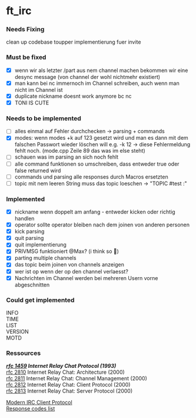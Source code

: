# ft_irc

### Needs Fixing
clean up codebase
toupper implementierung fuer invite

### Must be fixed
- [X]  wenn wir als letzter /part aus nem channel machen bekommen wir eine desync message (von channel der wohl nichtmehr existiert)
- [X]  man kann bei nc immernoch im Channel schreiben, auch wenn man nicht im Channel ist
- [X]  duplicate nickname doesnt work anymore bc nc
- [X]  TONI IS CUTE

### Needs to be implemented 
- [ ]  alles einmal auf Fehler durchchecken → parsing + commands
- [X]  modes: wenn modes +k auf 123 gesetzt wird und man es dann mit dem falschen Passwort wieder löschen will e.g. -k 12 → diese Fehlermeldung fehlt noch. (mode.cpp Zeile 89 das was im else steht)
- [ ]  schauen was im parsing an sich noch fehlt
- [ ]  alle command funktionen so umschreiben, dass entweder true oder false returned wird
- [ ]  commands und parsing alle responses durch Macros ersetzten
- [ ]  topic mit nem leeren String muss das topic loeschen -> "TOPIC #test :"

### Implemented
- [X]  nickname wenn doppelt am anfang - entweder kicken oder richtig handlen
- [X]  operator sollte operator bleiben nach dem joinen von anderen personen
- [X]  kick parsing
- [X]  quit parsing
- [X]  quit implementierung
- [X]  PRIVMSG funktioniert @Max? (i think so 👀)
- [X]  parting multiple channels
- [X]  das topic beim joinen von channels anzeigen
- [X]  wer ist op wenn der op den channel verlaesst?
- [X]  Nachrichten im Channel werden bei mehreren Usern vorne abgeschnitten

### Could get implemented
INFO  
TIME  
LIST  
VERSION  
MOTD  

### Ressources
***[rfc 1459](https://www.rfc-editor.org/rfc/rfc1459) Internet Relay Chat Protocol (1993)***  
[rfc 2810](https://www.rfc-editor.org/rfc/rfc2810) Internet Relay Chat: Architecture (2000)  
[rfc 2811](https://www.rfc-editor.org/rfc/rfc2811) Internet Relay Chat: Channel Management (2000)  
[rfc 2812](https://www.rfc-editor.org/rfc/rfc2812) Internet Relay Chat: Client Protocol (2000)  
[rfc 2813](https://www.rfc-editor.org/rfc/rfc2813) Internet Relay Chat: Server Protocol (2000)  

[Modern IRC Client Protocol](https://modern.ircdocs.horse/)  
[Response codes list](https://www.alien.net.au/irc/irc2numerics.html)  
